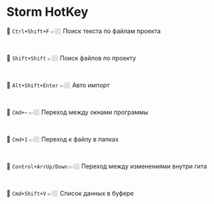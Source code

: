 # Storm HotKey

🔹 `Ctrl+Shift+F` 👉🏼 Поиск текста по файлам проекта  

<br>

🔹 `Shift+Shift` 👉🏼 Поиск файлов по проекту

<br>


🔹 `Alt+Shift+Enter` 👉🏼 Авто импорт

<br>


🔹 `Cmd+~` 👉🏼 Переход между окнами программы

<br>

🔹 `Cmd+1` 👉🏼 Переход к файлу в папках

<br>

🔹 `Control+ArrUp/Down` 👉🏼 Переход между изменениями внутри гита  

<br>

🔹 `Cmd+Shift+V` 👉🏼 Список данных в буфере   

